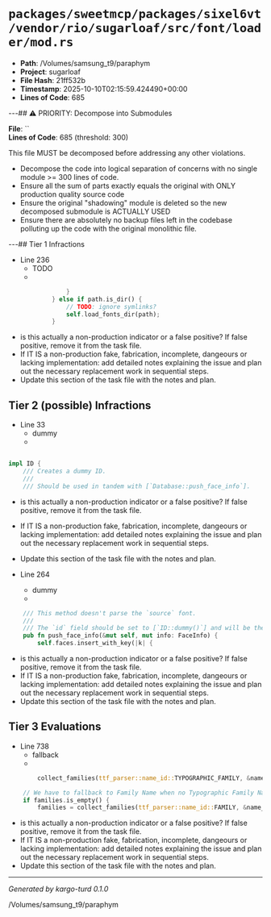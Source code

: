 # `packages/sweetmcp/packages/sixel6vt/vendor/rio/sugarloaf/src/font/loader/mod.rs`

- **Path**: /Volumes/samsung_t9/paraphym
- **Project**: sugarloaf
- **File Hash**: 21ff532b  
- **Timestamp**: 2025-10-10T02:15:59.424490+00:00  
- **Lines of Code**: 685

---## ⚠️ PRIORITY: Decompose into Submodules

**File**: ``  
**Lines of Code**: 685 (threshold: 300)

This file MUST be decomposed before addressing any other violations.

- Decompose the code into logical separation of concerns with no single module >= 300 lines of code. 
- Ensure all the sum of parts exactly equals the original with ONLY production quality source code
- Ensure the original "shadowing" module is deleted so the new decomposed submodule is ACTUALLY USED
- Ensure there are absolutely no backup files left in the codebase polluting up the code with the original monolithic file.

---## Tier 1 Infractions 


- Line 236
  - TODO
  - 

```rust
                }
            } else if path.is_dir() {
                // TODO: ignore symlinks?
                self.load_fonts_dir(path);
            }
```

- is this actually a non-production indicator or a false positive? If false positive, remove it from the task file.
- If IT IS a non-production fake, fabrication, incomplete, dangeours or lacking implementation: add detailed notes explaining the issue and plan out the necessary replacement work in sequential steps. 
- Update this section of the task file with the notes and plan.

## Tier 2 (possible) Infractions 


- Line 33
  - dummy
  - 

```rust

impl ID {
    /// Creates a dummy ID.
    ///
    /// Should be used in tandem with [`Database::push_face_info`].
```

- is this actually a non-production indicator or a false positive? If false positive, remove it from the task file.
- If IT IS a non-production fake, fabrication, incomplete, dangeours or lacking implementation: add detailed notes explaining the issue and plan out the necessary replacement work in sequential steps. 
- Update this section of the task file with the notes and plan.


- Line 264
  - dummy
  - 

```rust
    /// This method doesn't parse the `source` font.
    ///
    /// The `id` field should be set to [`ID::dummy()`] and will be then overwritten by this method.
    pub fn push_face_info(&mut self, mut info: FaceInfo) {
        self.faces.insert_with_key(|k| {
```

- is this actually a non-production indicator or a false positive? If false positive, remove it from the task file.
- If IT IS a non-production fake, fabrication, incomplete, dangeours or lacking implementation: add detailed notes explaining the issue and plan out the necessary replacement work in sequential steps. 
- Update this section of the task file with the notes and plan.

## Tier 3 Evaluations


- Line 738
  - fallback
  - 

```rust
        collect_families(ttf_parser::name_id::TYPOGRAPHIC_FAMILY, &name_table.names);

    // We have to fallback to Family Name when no Typographic Family Name was set.
    if families.is_empty() {
        families = collect_families(ttf_parser::name_id::FAMILY, &name_table.names);
```

- is this actually a non-production indicator or a false positive? If false positive, remove it from the task file.
- If IT IS a non-production fake, fabrication, incomplete, dangeours or lacking implementation: add detailed notes explaining the issue and plan out the necessary replacement work in sequential steps. 
- Update this section of the task file with the notes and plan.

---

*Generated by kargo-turd 0.1.0*

/Volumes/samsung_t9/paraphym